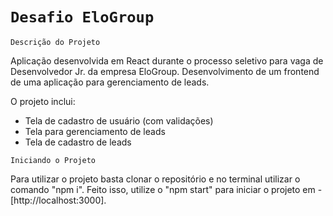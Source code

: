 # `Desafio EloGroup`

 `Descrição do Projeto`

  Aplicação desenvolvida em React durante o processo seletivo para vaga de Desenvolvedor Jr. da empresa EloGroup.
  Desenvolvimento de um frontend de uma aplicação para gerenciamento de leads. 
  
  O projeto inclui: 
  - Tela de cadastro de usuário (com validações)
  - Tela para gerenciamento de leads
  - Tela de cadastro de leads
  
 `Iniciando o Projeto`

Para utilizar o projeto basta clonar o repositório e no terminal utilizar o comando "npm i". 
Feito isso, utilize o "npm start" para iniciar o projeto em - [http://localhost:3000].

